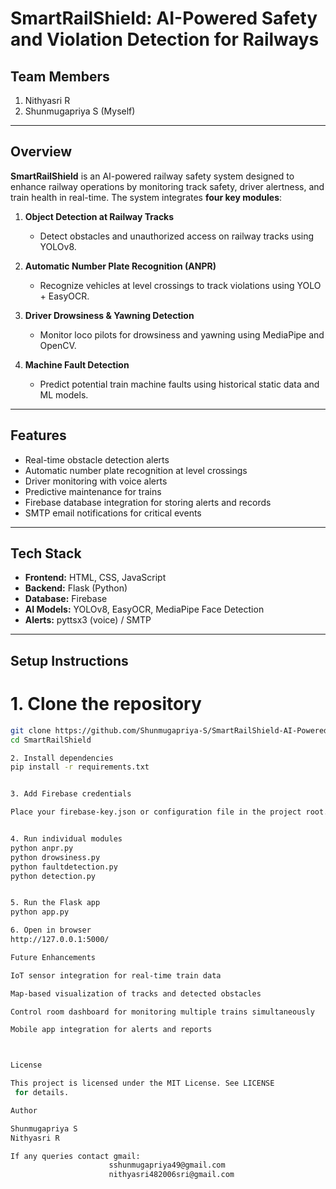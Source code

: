 # SmartRailShield: AI-Powered Safety and Violation Detection for Railways

## Team Members
1. Nithyasri R  
2. Shunmugapriya S (Myself)

---

## Overview
**SmartRailShield** is an AI-powered railway safety system designed to enhance railway operations by monitoring track safety, driver alertness, and train health in real-time. The system integrates **four key modules**:

1. **Object Detection at Railway Tracks**  
   - Detect obstacles and unauthorized access on railway tracks using YOLOv8.

2. **Automatic Number Plate Recognition (ANPR)**  
   - Recognize vehicles at level crossings to track violations using YOLO + EasyOCR.

3. **Driver Drowsiness & Yawning Detection**  
   - Monitor loco pilots for drowsiness and yawning using MediaPipe and OpenCV.

4. **Machine Fault Detection**  
   - Predict potential train machine faults using historical static data and ML models.

---

## Features
- Real-time obstacle detection alerts  
- Automatic number plate recognition at level crossings  
- Driver monitoring with voice alerts  
- Predictive maintenance for trains  
- Firebase database integration for storing alerts and records  
- SMTP email notifications for critical events  

---

## Tech Stack
- **Frontend:** HTML, CSS, JavaScript  
- **Backend:** Flask (Python)  
- **Database:** Firebase  
- **AI Models:** YOLOv8, EasyOCR, MediaPipe Face Detection  
- **Alerts:** pyttsx3 (voice) / SMTP  

---

## Setup Instructions
# 1. Clone the repository
```bash
git clone https://github.com/Shunmugapriya-S/SmartRailShield-AI-Powered-Safety-and-Violation-for-Railways.git
cd SmartRailShield

2. Install dependencies
pip install -r requirements.txt


3. Add Firebase credentials

Place your firebase-key.json or configuration file in the project root.


4. Run individual modules
python anpr.py
python drowsiness.py
python faultdetection.py
python detection.py


5. Run the Flask app
python app.py

6. Open in browser
http://127.0.0.1:5000/

Future Enhancements

IoT sensor integration for real-time train data

Map-based visualization of tracks and detected obstacles

Control room dashboard for monitoring multiple trains simultaneously

Mobile app integration for alerts and reports



License

This project is licensed under the MIT License. See LICENSE
 for details.

Author

Shunmugapriya S
Nithyasri R

If any queries contact gmail:
                      sshunmugapriya49@gmail.com
                      nithyasri482006sri@gmail.com
                              
